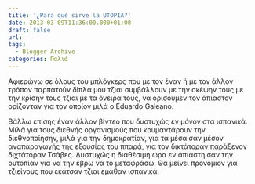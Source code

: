 ```yaml
---
title: '¿Para qué sirve la UTOPIA?'
date: 2013-03-09T11:36:00.000+01:00
draft: false
url: 
tags:
  - Blogger Archive
categories: Παλιά
---
```


  
  
Αφιερώνω σε όλους του μπλόγκερς που με τον έναν ή με τον άλλον τρόπον παρπατούν δίπλα μου τζιαι συμβάλλουν με την σκέψην τους με την κρίσην τους τζιαι με τα όνειρα τους, να ορίσουμεν τον άπιαστον ορίζονταν για τον οποίον μιλά ο Eduardo Galeano.  
  
Βάλλω επίσης έναν άλλον βίντεο που δυστυχώς εν μόνον στα ισπανικά. Μιλά για τους διεθνής οργανισμούς που κουμαντάρουν την διεθνοποίησην, μιλά για την δημοκρατίαν, για τα μέσα σαν μέσον αναπαραγωγής της εξουσίας του ππαρά, για τον δικτάτοραν παράξενον διχτάτοραν Τσάβες. Δυστυχώς η διαθέσιμη ώρα εν άπιαστη σαν την ουτοπίαν για να την έβρω να το μεταφράσω. Θα μείνει προνόμιον για τζιείνους που εκάτσαν τζιαι εμάθαν ισπανικά.
